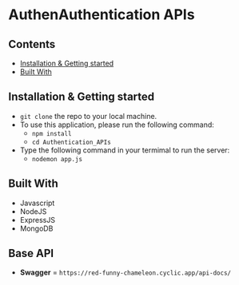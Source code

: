 # AuthenAuthentication APIs


## Contents
- [Installation & Getting started](#installation--getting-started)
- [Built With](#built-with)



## Installation & Getting started
- `git clone` the repo to your local machine. 
- To use this application, please run the following command:
    - `npm install`
    - `cd Authentication_APIs`
- Type the following command in your termimal to run the server:
    - `nodemon app.js`


## Built With
* Javascript
* NodeJS
* ExpressJS
* MongoDB


## Base API
- **Swagger** =  `https://red-funny-chameleon.cyclic.app/api-docs/`


